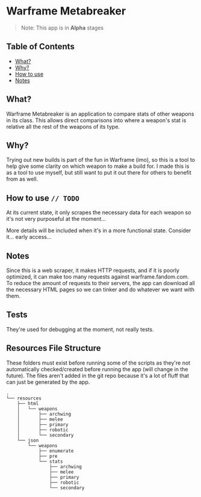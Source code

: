 # Warframe Metabreaker

> Note: This app is in **Alpha** stages

## Table of Contents

* [What?](#What?)
* [Why?](#Why?)
* [How to use](#How_to_use)
* [Notes](#Notes)

## What?

Warframe Metabreaker is an application to compare stats of other weapons in its class. This allows direct comparisons into where a weapon's stat is relative all the rest of the weapons of its type.

## Why?

Trying out new builds is part of the fun in Warframe (imo), so this is a tool to help give some clarity on which weapon to make a build for. I made this is as a tool to use myself, but still want to put it out there for others to benefit from as well.

## How to use `// TODO`

At its current state, it only scrapes the necessary data for each weapon so it's not very purposeful at the moment... 

More details will be included when it's in a more functional state. Consider it... early access...

## Notes

Since this is a web scraper, it makes HTTP requests, and if it is poorly optimized, it can make too many requests against warframe.fandom.com. To reduce the amount of requests to their servers, the app can download all the necessary HTML pages so we can tinker and do whatever we want with them.

## Tests

They're used for debugging at the moment, not really tests.

## Resources File Structure

These folders must exist before running some of the scripts as they're not automatically checked/created before running the app (will change in the future). The files aren't added in the git repo because it's a lot of fluff that can just be generated by the app.
    
    .
    └── resources
        ├── html
        │   └── weapons
        │       ├── archwing
        │       ├── melee
        │       ├── primary
        │       ├── robotic
        │       └── secondary
        └── json
            └── weapons
                ├── enumerate
                ├── pre
                └── stats
                    ├── archwing
                    ├── melee
                    ├── primary
                    ├── robotic
                    └── secondary